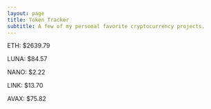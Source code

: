 ```yaml
---
layout: page
title: Token Tracker
subtitle: A few of my personal favorite cryptocurrency projects.
---
```


<!--BEGINCRYPTOINPUT-->
ETH: $2639.79

LUNA: $84.57

NANO: $2.22

LINK: $13.70

AVAX: $75.82

<!--ENDCRYPTOINPUT-->
